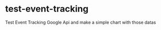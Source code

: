 test-event-tracking
===================

Test Event Tracking Google Api and make a simple chart with those datas
